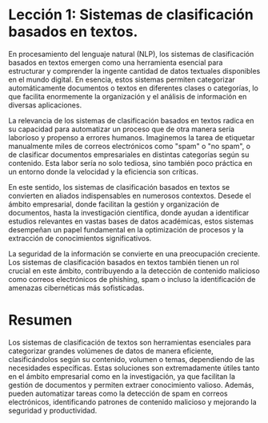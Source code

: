 # Lección 1: Sistemas de clasificación basados en textos.
En procesamiento del lenguaje natural (NLP), los sistemas de
clasificación basados en textos emergen como una herramienta
esencial para estructurar y comprender la ingente cantidad de datos textuales disponibles en el mundo digital. En esencia, estos
sistemas permiten categorizar automáticamente documentos o
textos en diferentes clases o categorías, lo que facilita
enormemente la organización y el análisis de información en
diversas aplicaciones.

La relevancia de los sistemas de clasificación basados en textos
radica en su capacidad para automatizar un proceso que de otra
manera sería laborioso y propenso a errores humanos. Imaginemos
la tarea de etiquetar manualmente miles de correos electrónicos
como "spam" o "no spam",  o de clasificar documentos empresariales en distintas categorías según su contenido. Esta
labor sería no solo tediosa, sino también poco práctica en un
entorno donde la velocidad y la eficiencia son críticas.

En este sentido, los sistemas de clasificación basados en textos se convierten en aliados indispensables en numerosos contextos.
Desede el ámbito empresarial, donde facilitan la gestión y
organización de documentos, hasta la investigación científica,
donde ayudan a identificar estudios relevantes en vastas bases de
datos académicas, estos sistemas desempeñan un papel
fundamental en la optimización de procesos y la extracción de
conocimientos significativos.

La seguridad de la información se convierte en una preocupación
creciente. Los sistemas de clasificación basados en textos también
tienen un rol crucial en este ámbito, contribuyendo a la detección de contenido malicioso como correos electrónicos de phishing, spam o incluso la identificación de amenazas cibernéticas más sofisticadas.

# Resumen

Los sistemas de clasificación de textos son herramientas esenciales para categorizar grandes volúmenes de datos de manera eficiente, clasificándolos según su contenido, volumen o temas, dependiendo de las necesidades específicas. Estas soluciones son extremadamente útiles tanto en el ámbito empresarial como en la investigación, ya que facilitan la gestión de documentos y permiten extraer conocimiento valioso. Además, pueden automatizar tareas como la detección de spam en correos electrónicos, identificando patrones de contenido malicioso y mejorando la seguridad y productividad.
